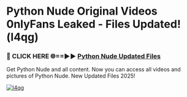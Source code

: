 # Python Nude Original Videos 0nlyFans Leaked - Files Updated! (l4qg)

<h3>🔴 CLICK HERE 🌐==►► <a href="https://tinyurl.com/y5r63du9" rel="nofollow">Python Nude Updated Files</a></h3>

Get Python Nude and all content. Now you can access all videos and pictures of Python Nude. New Updated Files 2025!

[![l4qg](https://i.imgur.com/UVo9nyh.gif)](https://tinyurl.com/y5r63du9)